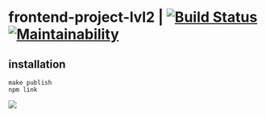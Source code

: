 # frontend-project-lvl2 | [![Build Status](https://travis-ci.org/perioad/frontend-project-lvl2.svg?branch=master)](https://travis-ci.org/perioad/frontend-project-lvl2) [![Maintainability](https://api.codeclimate.com/v1/badges/55d2577ba8f9c864c3ac/maintainability)](https://codeclimate.com/github/perioad/frontend-project-lvl2/maintainability)

## installation
```
make publish
npm link
```
<a href="https://asciinema.org/a/NapTqGIwUi0Y7tdNQVt97m77X" target="_blank"><img src="https://asciinema.org/a/NapTqGIwUi0Y7tdNQVt97m77X.svg" /></a>
